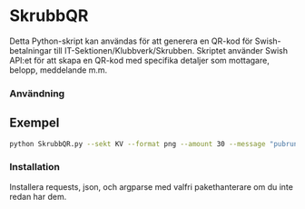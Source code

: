 # SkrubbQR

Detta Python-skript kan användas för att generera en QR-kod för Swish-betalningar till IT-Sektionen/Klubbverk/Skrubben. Skriptet använder Swish API:et för att skapa en QR-kod med specifika detaljer som mottagare, belopp, meddelande m.m.

### Användning
## Exempel
```bash
python SkrubbQR.py --sekt KV --format png --amount 30 --message "pubrundemärke" --size 600 --transparent true
```

### Installation

Installera requests, json, och argparse med valfri pakethanterare om du inte redan har dem.

